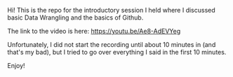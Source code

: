 Hi! This is the repo for the introductory session I held where I discussed basic Data Wrangling and the basics of Github. 

The link to the video is here: https://youtu.be/Ae8-AdEVYeg

Unfortunately, I did not start the recording until about 10 minutes in (and that's my bad), but I tried to go over everything I said in the first 10 minutes. 

Enjoy!
